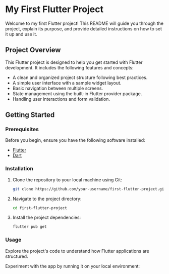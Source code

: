 # My First Flutter Project

Welcome to my first Flutter project! This README will guide you through the project, explain its purpose, and provide detailed instructions on how to set it up and use it.

## Project Overview

This Flutter project is designed to help you get started with Flutter development. It includes the following features and concepts:

- A clean and organized project structure following best practices.
- A simple user interface with a sample widget layout.
- Basic navigation between multiple screens.
- State management using the built-in Flutter provider package.
- Handling user interactions and form validation.

## Getting Started

### Prerequisites

Before you begin, ensure you have the following software installed:

- [Flutter](https://flutter.dev/docs/get-started/install)
- [Dart](https://dart.dev/get-dart)

### Installation

1. Clone the repository to your local machine using Git:

    ```bash
    git clone https://github.com/your-username/first-flutter-project.git
    ```
    
2. Navigate to the project directory:

    ```bash
    cd first-flutter-project
    ```
    
3. Install the project dependencies:

    ```bash
    flutter pub get
    ```

### Usage

Explore the project's code to understand how Flutter applications are structured.

Experiment with the app by running it on your local environment:
